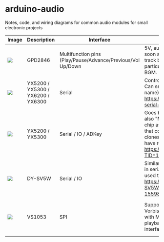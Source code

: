 # arduino-audio
Notes, code, and wiring diagrams for common audio modules for small electronic projects


| Image | Description | Interface | Notes  | Purchase |
| -------------- | ------------- | ------------- | ------------- | ------------- |
| ![](https://sc04.alicdn.com/kf/HTB1ef5LKpXXXXXsXVXXq6xXFXXXs.jpg) | GPD2846 | Multifunction pins (Play/Pause/Advance/Previous/Vol Up/Down | 5V, auto-plays and loops all MP3 cards present on SD Card as soon as powered-up. Can play/pause and advance to next track by shorting input pins to GND, but no way to select particular tracks. Onboard 2W amp. Can be used for ambient BGM.  | https://www.aliexpress.com/item/32859062476.html |
| ![](https://images-na.ssl-images-amazon.com/images/I/612z-HkJB4L._AC_SL1000_.jpg) | YX5200 / YX5300 / YX6200 / YX6300 | Serial | Controlled by simple set of serial commands on Tx/Rx pins. Can select particular tracks/folders (by number only not by name), start/stop etc. No on-board amp. https://arduinoplusplus.wordpress.com/2018/07/23/yx5300-serial-mp3-player-catalex-module/ | https://www.banggood.com/custlink/GmKYafRk4t |
| ![](https://dfimg.dfrobot.com/data/DFR0299/20140710/_DSC0328.jpg?imageView2/1/w/564/h/376) | YX5200 / YX5300  | Serial / IO / ADKey | Goes by many names - most commonly "DFPlayer Mini", but also "MP3-TF-16P" and others. Typically combines YX5200 chip as above with YX8002-8S 3W amp. Try to avoid boards that come with MH2024K-24SS / JC AA20HF J616-94 clones, which although offer similar funcitonality many people have reported are fiddly to get to work - see https://www.thebackshed.com/forum/ViewTopic.php?TID=11977&P=1#164307 for a description of differences | https://www.banggood.com/custlink/GKDyjTR24w |
| ![](https://ae01.alicdn.com/kf/H7a4641c43db8424e82b8b128d81c65e8t/For-Arduino-MP3-Voice-Playback-Module-Music-Player-UART-I-O-Trigger-Amplifier-Class-D-5W.jpg_Q90.jpg) | DY-SV5W | Serial / IO | Similar to above, except has louder, 5W amp, and can operate in serial mode, but also in trigger mode, where 8 IO pins can be used to trigger 8 corresponding sound files. https://grobotronics.com/images/companies/1/datasheets/DY-SV5W%20Voice%20Playback%20ModuleDatasheet.pdf?1559812879320 | https://www.banggood.com/custlink/vKGdlfhkz8 |
| ![](https://imgaz1.staticbg.com/thumb/large/oaupload/banggood/images/76/B2/95d112c6-fbc6-40f6-a313-3bfc68423d2f.jpg) | VS1053 | SPI | Supports very wide range of audio encodings (MP3, AAC, Ogg Vorbis, WMA, MIDI, FLAC, WAV (PCM and ADPCM)), together with MIDI support and microphone audio recording. Can playback and mix multiple simultaneous audio files. SPI interface, requires library and Arduino controller. | https://www.banggood.com/custlink/mGDEo7yMso (Breakout with SD)    https://www.banggood.com/custlink/KDKRowRznd  (Breakout *no* SD card) https://www.banggood.com/custlink/vmvyl1RMA0 (Shield for UNO with SD card |
